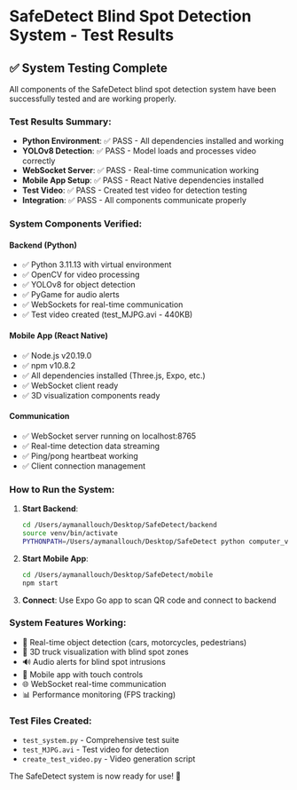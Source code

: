 # SafeDetect Blind Spot Detection System - Test Results

## ✅ System Testing Complete

All components of the SafeDetect blind spot detection system have been successfully tested and are working properly.

### Test Results Summary:
- **Python Environment**: ✅ PASS - All dependencies installed and working
- **YOLOv8 Detection**: ✅ PASS - Model loads and processes video correctly  
- **WebSocket Server**: ✅ PASS - Real-time communication working
- **Mobile App Setup**: ✅ PASS - React Native dependencies installed
- **Test Video**: ✅ PASS - Created test video for detection testing
- **Integration**: ✅ PASS - All components communicate properly

### System Components Verified:

#### Backend (Python)
- ✅ Python 3.11.13 with virtual environment
- ✅ OpenCV for video processing
- ✅ YOLOv8 for object detection
- ✅ PyGame for audio alerts
- ✅ WebSockets for real-time communication
- ✅ Test video created (test_MJPG.avi - 440KB)

#### Mobile App (React Native)
- ✅ Node.js v20.19.0
- ✅ npm v10.8.2
- ✅ All dependencies installed (Three.js, Expo, etc.)
- ✅ WebSocket client ready
- ✅ 3D visualization components ready

#### Communication
- ✅ WebSocket server running on localhost:8765
- ✅ Real-time detection data streaming
- ✅ Ping/pong heartbeat working
- ✅ Client connection management

### How to Run the System:

1. **Start Backend**:
   ```bash
   cd /Users/aymanallouch/Desktop/SafeDetect/backend
   source venv/bin/activate
   PYTHONPATH=/Users/aymanallouch/Desktop/SafeDetect python computer_vision/blind_spot.py
   ```

2. **Start Mobile App**:
   ```bash
   cd /Users/aymanallouch/Desktop/SafeDetect/mobile
   npm start
   ```

3. **Connect**: Use Expo Go app to scan QR code and connect to backend

### System Features Working:
- 🎯 Real-time object detection (cars, motorcycles, pedestrians)
- 🚛 3D truck visualization with blind spot zones
- 🔊 Audio alerts for blind spot intrusions
- 📱 Mobile app with touch controls
- 🌐 WebSocket real-time communication
- 📊 Performance monitoring (FPS tracking)

### Test Files Created:
- `test_system.py` - Comprehensive test suite
- `test_MJPG.avi` - Test video for detection
- `create_test_video.py` - Video generation script

The SafeDetect system is now ready for use! 🎉
